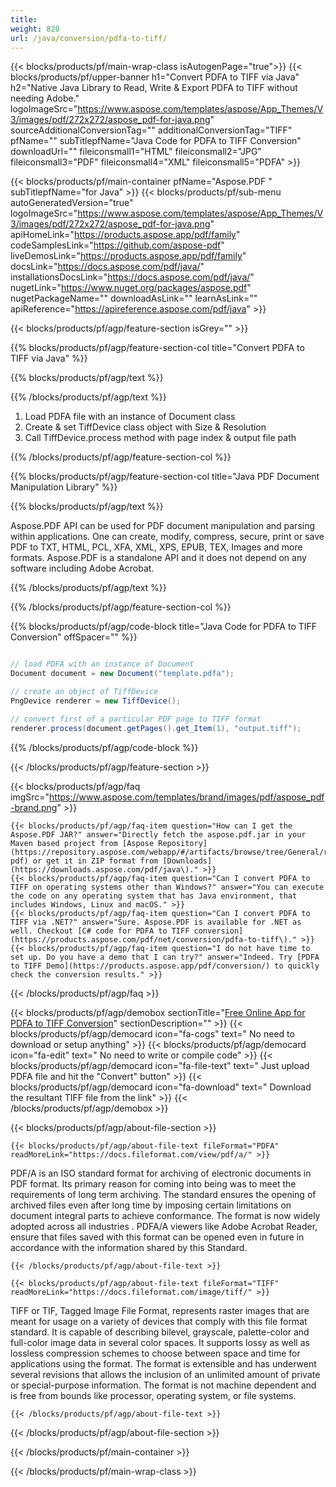 ```yaml
---
title:  
weight: 820
url: /java/conversion/pdfa-to-tiff/ 
---
```


{{< blocks/products/pf/main-wrap-class isAutogenPage="true">}}
{{< blocks/products/pf/upper-banner h1="Convert PDFA to TIFF via Java" h2="Native Java Library to Read, Write & Export PDFA to TIFF without needing Adobe." logoImageSrc="https://www.aspose.com/templates/aspose/App_Themes/V3/images/pdf/272x272/aspose_pdf-for-java.png" sourceAdditionalConversionTag="" additionalConversionTag="TIFF" pfName="" subTitlepfName="Java Code for PDFA to TIFF Conversion" downloadUrl="" fileiconsmall1="HTML" fileiconsmall2="JPG" fileiconsmall3="PDF" fileiconsmall4="XML" fileiconsmall5="PDFA" >}}

{{< blocks/products/pf/main-container pfName="Aspose.PDF " subTitlepfName="for Java" >}}
{{< blocks/products/pf/sub-menu autoGeneratedVersion="true" logoImageSrc="https://www.aspose.com/templates/aspose/App_Themes/V3/images/pdf/272x272/aspose_pdf-for-java.png" apiHomeLink="https://products.aspose.app/pdf/family" codeSamplesLink="https://github.com/aspose-pdf" liveDemosLink="https://products.aspose.app/pdf/family" docsLink="https://docs.aspose.com/pdf/java/" installationsDocsLink="https://docs.aspose.com/pdf/java/" nugetLink="https://www.nuget.org/packages/aspose.pdf" nugetPackageName="" downloadAsLink="" learnAsLink="" apiReference="https://apireference.aspose.com/pdf/java" >}}

{{< blocks/products/pf/agp/feature-section isGrey="" >}}

{{% blocks/products/pf/agp/feature-section-col title="Convert PDFA to TIFF via Java" %}}

{{% blocks/products/pf/agp/text %}}

{{% /blocks/products/pf/agp/text %}}

1.  Load PDFA file with an instance of Document class
1.  Create & set TiffDevice class object with Size & Resolution
1.  Call TiffDevice.process method with page index & output file path

{{% /blocks/products/pf/agp/feature-section-col %}}

{{% blocks/products/pf/agp/feature-section-col title="Java PDF Document Manipulation Library" %}}

{{% blocks/products/pf/agp/text %}}

 Aspose.PDF API can be used for PDF document manipulation and parsing within applications. One can create, modify, compress, secure, print or save PDF to TXT, HTML, PCL, XFA, XML, XPS, EPUB, TEX, Images and more formats. Aspose.PDF is a standalone API and it does not depend on any software including Adobe Acrobat.

{{% /blocks/products/pf/agp/text %}}

{{% /blocks/products/pf/agp/feature-section-col %}}

{{% blocks/products/pf/agp/code-block title="Java Code for PDFA to TIFF Conversion" offSpacer="" %}}

```cs

// load PDFA with an instance of Document
Document document = new Document("template.pdfa");

// create an object of TiffDevice
PngDevice renderer = new TiffDevice();

// convert first of a particular PDF page to TIFF format
renderer.process(document.getPages().get_Item(1), "output.tiff");

```

{{% /blocks/products/pf/agp/code-block %}}

{{< /blocks/products/pf/agp/feature-section >}}

{{< blocks/products/pf/agp/faq imgSrc="https://www.aspose.com/templates/brand/images/pdf/aspose_pdf-brand.png" >}}

    {{< blocks/products/pf/agp/faq-item question="How can I get the Aspose.PDF JAR?" answer="Directly fetch the aspose.pdf.jar in your Maven based project from [Aspose Repository](https://repository.aspose.com/webapp/#/artifacts/browse/tree/General/repo/com/aspose/aspose-pdf) or get it in ZIP format from [Downloads](https://downloads.aspose.com/pdf/java\)." >}}
    {{< blocks/products/pf/agp/faq-item question="Can I convert PDFA to TIFF on operating systems other than Windows?" answer="You can execute the code on any operating system that has Java environment, that includes Windows, Linux and macOS." >}}
    {{< blocks/products/pf/agp/faq-item question="Can I convert PDFA to TIFF via .NET?" answer="Sure. Aspose.PDF is available for .NET as well. Checkout [C# code for PDFA to TIFF conversion](https://products.aspose.com/pdf/net/conversion/pdfa-to-tiff\)." >}}
    {{< blocks/products/pf/agp/faq-item question="I do not have time to set up. Do you have a demo that I can try?" answer="Indeed. Try [PDFA to TIFF Demo](https://products.aspose.app/pdf/conversion/) to quickly check the conversion results." >}}
 
{{< /blocks/products/pf/agp/faq >}}

<!-- aboutfile Starts -->

{{< blocks/products/pf/agp/demobox sectionTitle="[Free Online App for PDFA to TIFF Conversion](https://products.aspose.app/pdf/conversion/pdfa-to-tiff)" sectionDescription="" >}}
        {{< blocks/products/pf/agp/democard icon="fa-cogs" text=" No need to download or setup anything" >}}
        {{< blocks/products/pf/agp/democard icon="fa-edit" text=" No need to write or compile code" >}}
        {{< blocks/products/pf/agp/democard icon="fa-file-text" text=" Just upload PDFA file and hit the \"Convert\" button" >}}
        {{< blocks/products/pf/agp/democard icon="fa-download" text=" Download the resultant TIFF file from the link" >}}
{{< /blocks/products/pf/agp/demobox >}}

{{< blocks/products/pf/agp/about-file-section >}}

    {{< blocks/products/pf/agp/about-file-text fileFormat="PDFA" readMoreLink="https://docs.fileformat.com/view/pdf/a/" >}}
PDF/A is an ISO standard format for archiving of electronic documents in PDF format. Its primary reason for coming into being was to meet the requirements of long term archiving. The standard ensures the opening of archived files even after long time by imposing certain limitations on document integral parts to achieve conformance. The format is now widely adopted across all industries . PDFA/A viewers like Adobe Acrobat Reader, ensure that files saved with this format can be opened even in future in accordance with the information shared by this Standard.

    {{< /blocks/products/pf/agp/about-file-text >}}

    {{< blocks/products/pf/agp/about-file-text fileFormat="TIFF" readMoreLink="https://docs.fileformat.com/image/tiff/" >}}
TIFF or TIF, Tagged Image File Format, represents raster images that are meant for usage on a variety of devices that comply with this file format standard. It is capable of describing bilevel, grayscale, palette-color and full-color image data in several color spaces. It supports lossy as well as lossless compression schemes to choose between space and time for applications using the format. The format is extensible and has underwent several revisions that allows the inclusion of an unlimited amount of private or special-purpose information. The format is not machine dependent and is free from bounds like processor, operating system, or file systems.

    {{< /blocks/products/pf/agp/about-file-text >}}

{{< /blocks/products/pf/agp/about-file-section >}}

<!-- aboutfile Ends -->

{{< /blocks/products/pf/main-container >}}
    
{{< /blocks/products/pf/main-wrap-class >}}